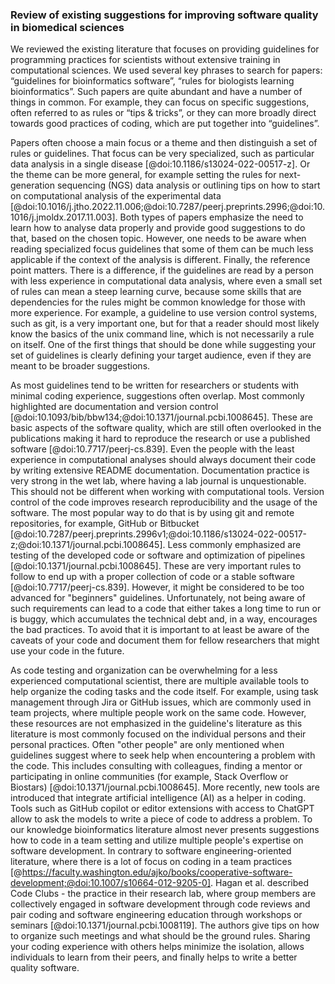 ### Review of existing suggestions for improving software quality in biomedical sciences ###

We reviewed the existing literature that focuses on providing guidelines for programming practices for scientists without extensive training in computational sciences.
We used several key phrases to search for papers: “guidelines for bioinformatics software”, “rules for biologists learning bioinformatics”.
Such papers are quite abundant and have a number of things in common.
For example, they can focus on specific suggestions, often referred to as rules or “tips & tricks”, or they can more broadly direct towards good practices of coding, which are put together into “guidelines”.

Papers often choose a main focus or a theme and then distinguish a set of rules or guidelines.
That focus can be very specialized, such as particular data analysis in a single disease [@doi:10.1186/s13024-022-00517-z].
Or the theme can be more general, for example setting the rules for next-generation sequencing (NGS) data analysis or outlining tips on how to start on computational analysis of the experimental data [@doi:10.1016/j.jtho.2022.11.006;@doi:10.7287/peerj.preprints.2996;@doi:10.1016/j.jmoldx.2017.11.003].
Both types of papers emphasize the need to learn how to analyse data properly and provide good suggestions to do that, based on the chosen topic.
However, one needs to be aware when reading specialized focus guidelines that some of them can be much less applicable if the context of the analysis is different.
Finally, the reference point matters.
There is a difference, if the guidelines are read by a person with less experience in computational data analysis, where even a small set of rules can mean a steep learning curve, because some skills that are dependencies for the rules might be common knowledge for those with more experience.
For example, a guideline to use version control systems, such as git, is a very important one, but for that a reader should most likely know the basics of the unix command line, which is not necessarily a rule on itself.
One of the first things that should be done while suggesting your set of guidelines is clearly defining your target audience, even if they are meant to be broader suggestions.

As most guidelines tend to be written for researchers or students with minimal coding experience, suggestions often overlap.
Most commonly highlighted are documentation and version control [@doi:10.1093/bib/bbw134;@doi:10.1371/journal.pcbi.1008645].
These are basic aspects of the software quality, which are still often overlooked in the publications making it hard to reproduce the research or use a published software [@doi:10.7717/peerj-cs.839].
Even the people with the least experience in computational analyses should always document their code by writing extensive README documentation.
Documentation practice is very strong in the wet lab, where having a lab journal is unquestionable.
This should not be different when working with computational tools. Version control of the code improves research reproducibility and the usage of the software.
The most popular way to do that is by using git and remote repositories, for example, GitHub or Bitbucket [@doi:10.7287/peerj.preprints.2996v1;@doi:10.1186/s13024-022-00517-z;@doi:10.1371/journal.pcbi.1008645].
Less commonly emphasized are testing of the developed code or software and optimization of pipelines [@doi:10.1371/journal.pcbi.1008645].
These are very important rules to follow to end up with a proper collection of code or a stable software [@doi:10.7717/peerj-cs.839].
However, it might be considered to be too advanced for "beginners" guidelines.
Unfortunately, not being aware of such requirements can lead to a code that either takes a long time to run or is buggy, which accumulates the technical debt and, in a way, encourages the bad practices.
To avoid that it is important to at least be aware of the caveats of your code and document them for fellow researchers that might use your code in the future.

As code testing and organization can be overwhelming for a less experienced computational scientist, there are multiple available tools to help organize the coding tasks and the code itself.
For example, using task management through Jira or GitHub issues, which are commonly used in team projects, where multiple people work on the same code.
However, these resources are not emphasized in the guideline's literature as this literature is most commonly focused on the individual persons and their personal practices.
Often "other people" are only mentioned when guidelines suggest where to seek help when encountering a problem with the code.
This includes consulting with colleagues, finding a mentor or participating in online communities (for example, Stack Overflow or Biostars) [@doi:10.1371/journal.pcbi.1008645].
More recently, new tools are introduced that integrate artificial intelligence (AI) as a helper in coding.
Tools such as GitHub copilot or editor extensions with access to ChatGPT allow to ask the models to write a piece of code to address a problem.
To our knowledge bioinformatics literature almost never presents suggestions how to code in a team setting and utilize multiple people's expertise on software development.
In contrary to software engineering-oriented literature, where there is a lot of focus on coding in a team practices [@https://faculty.washington.edu/ajko/books/cooperative-software-development;@doi:10.1007/s10664-012-9205-0].
Hagan et al. described Code Clubs - the practice in their research lab, where group members are collectively engaged in software development through code reviews and pair coding and software engineering education through workshops or seminars [@doi:10.1371/journal.pcbi.1008119].
The authors give tips on how to organize such meetings and what should be the ground rules.
Sharing your coding experience with others helps minimize the isolation, allows individuals to learn from their peers, and finally helps to write a better quality software.